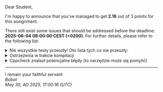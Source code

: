 Dear Student,

I'm happy to announce that you've managed to get **2.16** out of 3 points for this assignment.

There still exist some issues that should be addressed before the deadline: **2025-06-04 08:00:00 CEST (+0200)**. For further details, please refer to the following list:

<details><summary>Nie wszystkie testy przeszły! Oto lista tych co nie przeszły:</summary>1.&nbsp;CommandsParserSystemTester.addingManyTypesThenSumOfStrings_expectedSumOfStringsPrinted<br>2.&nbsp;CommandsParserSystemTester.addingManyTypesThenSumOfDoubles_expectedSumOfDoublesPrinted<br>3.&nbsp;CommandsParserSystemTester.multiplyAllObjectsThenSum_expectedSumDoubledOfAllTypes<br>4.&nbsp;CommandsParserSystemTester/CommandsParserSystemTester.testVariousScenariosUsingInputAndOutputFiles/0<br>5.&nbsp;CommandsParserSystemTester/CommandsParserSystemTester.testVariousScenariosUsingInputAndOutputFiles/1<br>6.&nbsp;CommandsParserSystemTester/CommandsParserSystemTester.testVariousScenariosUsingInputAndOutputFiles/2<br>7.&nbsp;CommandsParserSystemTester/CommandsParserSystemTester.testVariousScenariosUsingInputAndOutputFiles/3</details>
<details><summary>Ostrzeżenia w trakcie kompilacji</summary>/tmp/tmpgqmqugdu/student/unit_tests/objectUniqueListTest.cpp:&nbsp;In&nbsp;member&nbsp;function&nbsp;‘virtual&nbsp;void&nbsp;ObjectListTester_assignmentOperatorMoving_expectedAllElementsMoved_Test::TestBody()’:<br>/tmp/tmpgqmqugdu/student/unit_tests/objectUniqueListTest.cpp:497:13:&nbsp;warning:&nbsp;moving&nbsp;‘myList1’&nbsp;of&nbsp;type&nbsp;‘ObjectList’&nbsp;to&nbsp;itself&nbsp;[-Wself-move]<br>&nbsp;&nbsp;497&nbsp;|&nbsp;&nbsp;&nbsp;&nbsp;&nbsp;myList1&nbsp;=&nbsp;std::move(myList1);<br>&nbsp;&nbsp;&nbsp;&nbsp;&nbsp;&nbsp;|&nbsp;&nbsp;&nbsp;&nbsp;&nbsp;~~~~~~~~^~~~~~~~~~~~~~~~~~~~<br>/tmp/tmpgqmqugdu/student/unit_tests/objectUniqueListTest.cpp:497:13:&nbsp;note:&nbsp;remove&nbsp;‘std::move’&nbsp;call<br>Consolidate&nbsp;compiler&nbsp;generated&nbsp;dependencies&nbsp;of&nbsp;target&nbsp;gtest<br>Consolidate&nbsp;compiler&nbsp;generated&nbsp;dependencies&nbsp;of&nbsp;target&nbsp;gtest_main<br>/tmp/tmpgqmqugdu/student/system_tests/runningexternalprogram.cpp:&nbsp;In&nbsp;function&nbsp;‘void&nbsp;{anonymous}::sendInput2Process(const&nbsp;std::string&,&nbsp;const&nbsp;std::string&,&nbsp;bool,&nbsp;TinyProcessLib::Process&)’:<br>/tmp/tmpgqmqugdu/student/system_tests/runningexternalprogram.cpp:142:29:&nbsp;warning:&nbsp;unused&nbsp;parameter&nbsp;‘inputAvailable’&nbsp;[-Wunused-parameter]<br>&nbsp;&nbsp;142&nbsp;|&nbsp;&nbsp;&nbsp;&nbsp;&nbsp;&nbsp;&nbsp;&nbsp;&nbsp;&nbsp;&nbsp;&nbsp;&nbsp;&nbsp;&nbsp;&nbsp;&nbsp;&nbsp;&nbsp;&nbsp;&nbsp;&nbsp;&nbsp;&nbsp;bool&nbsp;inputAvailable,<br>&nbsp;&nbsp;&nbsp;&nbsp;&nbsp;&nbsp;|&nbsp;&nbsp;&nbsp;&nbsp;&nbsp;&nbsp;&nbsp;&nbsp;&nbsp;&nbsp;&nbsp;&nbsp;&nbsp;&nbsp;&nbsp;&nbsp;&nbsp;&nbsp;&nbsp;&nbsp;&nbsp;&nbsp;&nbsp;&nbsp;~~~~~^~~~~~~~~~~~~~<br></details>
<details><summary>Cppcheck znalazł potencjalne błędy (to narzędzie może się pomylić)</summary>/tmp/tmpgqmqugdu/student/doubleObject.h:9:5:&nbsp;warning:&nbsp;Class&nbsp;'DoubleObject'&nbsp;has&nbsp;a&nbsp;constructor&nbsp;with&nbsp;1&nbsp;argument&nbsp;that&nbsp;is&nbsp;not&nbsp;explicit.&nbsp;[noExplicitConstructor]<br>&nbsp;&nbsp;&nbsp;&nbsp;DoubleObject(double&nbsp;dn):&nbsp;doubleNum(dn){}<br>&nbsp;&nbsp;&nbsp;&nbsp;^<br>/tmp/tmpgqmqugdu/student/intObject.h:13:5:&nbsp;warning:&nbsp;Class&nbsp;'IntObject'&nbsp;has&nbsp;a&nbsp;constructor&nbsp;with&nbsp;1&nbsp;argument&nbsp;that&nbsp;is&nbsp;not&nbsp;explicit.&nbsp;[noExplicitConstructor]<br>&nbsp;&nbsp;&nbsp;&nbsp;IntObject(int&nbsp;n):&nbsp;num(n){}<br>&nbsp;&nbsp;&nbsp;&nbsp;^<br>/tmp/tmpgqmqugdu/student/objectlist.h:55:9:&nbsp;warning:&nbsp;Struct&nbsp;'iterator'&nbsp;has&nbsp;a&nbsp;constructor&nbsp;with&nbsp;1&nbsp;argument&nbsp;that&nbsp;is&nbsp;not&nbsp;explicit.&nbsp;[noExplicitConstructor]<br>&nbsp;&nbsp;&nbsp;&nbsp;&nbsp;&nbsp;&nbsp;&nbsp;iterator(Node*&nbsp;ptr):&nbsp;ptrNode(ptr)&nbsp;{}<br>&nbsp;&nbsp;&nbsp;&nbsp;&nbsp;&nbsp;&nbsp;&nbsp;^<br>/tmp/tmpgqmqugdu/student/stringObject.h:14:5:&nbsp;warning:&nbsp;Class&nbsp;'StringObject'&nbsp;has&nbsp;a&nbsp;constructor&nbsp;with&nbsp;1&nbsp;argument&nbsp;that&nbsp;is&nbsp;not&nbsp;explicit.&nbsp;[noExplicitConstructor]<br>&nbsp;&nbsp;&nbsp;&nbsp;StringObject(std::string&nbsp;txt):&nbsp;text(std::move(txt)){}<br>&nbsp;&nbsp;&nbsp;&nbsp;^<br>/tmp/tmpgqmqugdu/student/main.cpp:126:29:&nbsp;warning:&nbsp;Consider&nbsp;using&nbsp;std::accumulate&nbsp;algorithm&nbsp;instead&nbsp;of&nbsp;a&nbsp;raw&nbsp;loop.&nbsp;[useStlAlgorithm]<br>&nbsp;&nbsp;&nbsp;&nbsp;&nbsp;&nbsp;&nbsp;&nbsp;&nbsp;&nbsp;&nbsp;&nbsp;&nbsp;&nbsp;&nbsp;&nbsp;&nbsp;&nbsp;&nbsp;&nbsp;&nbsp;&nbsp;&nbsp;&nbsp;acc&nbsp;+=&nbsp;p-&gt;num;<br>&nbsp;&nbsp;&nbsp;&nbsp;&nbsp;&nbsp;&nbsp;&nbsp;&nbsp;&nbsp;&nbsp;&nbsp;&nbsp;&nbsp;&nbsp;&nbsp;&nbsp;&nbsp;&nbsp;&nbsp;&nbsp;&nbsp;&nbsp;&nbsp;&nbsp;&nbsp;&nbsp;&nbsp;^<br>/tmp/tmpgqmqugdu/student/main.cpp:132:29:&nbsp;warning:&nbsp;Consider&nbsp;using&nbsp;std::accumulate&nbsp;algorithm&nbsp;instead&nbsp;of&nbsp;a&nbsp;raw&nbsp;loop.&nbsp;[useStlAlgorithm]<br>&nbsp;&nbsp;&nbsp;&nbsp;&nbsp;&nbsp;&nbsp;&nbsp;&nbsp;&nbsp;&nbsp;&nbsp;&nbsp;&nbsp;&nbsp;&nbsp;&nbsp;&nbsp;&nbsp;&nbsp;&nbsp;&nbsp;&nbsp;&nbsp;acc&nbsp;+=&nbsp;p-&gt;doubleNum;<br>&nbsp;&nbsp;&nbsp;&nbsp;&nbsp;&nbsp;&nbsp;&nbsp;&nbsp;&nbsp;&nbsp;&nbsp;&nbsp;&nbsp;&nbsp;&nbsp;&nbsp;&nbsp;&nbsp;&nbsp;&nbsp;&nbsp;&nbsp;&nbsp;&nbsp;&nbsp;&nbsp;&nbsp;^<br>/tmp/tmpgqmqugdu/student/main.cpp:140:29:&nbsp;warning:&nbsp;Consider&nbsp;using&nbsp;std::accumulate&nbsp;algorithm&nbsp;instead&nbsp;of&nbsp;a&nbsp;raw&nbsp;loop.&nbsp;[useStlAlgorithm]<br>&nbsp;&nbsp;&nbsp;&nbsp;&nbsp;&nbsp;&nbsp;&nbsp;&nbsp;&nbsp;&nbsp;&nbsp;&nbsp;&nbsp;&nbsp;&nbsp;&nbsp;&nbsp;&nbsp;&nbsp;&nbsp;&nbsp;&nbsp;&nbsp;acc&nbsp;+=&nbsp;p-&gt;complex;<br>&nbsp;&nbsp;&nbsp;&nbsp;&nbsp;&nbsp;&nbsp;&nbsp;&nbsp;&nbsp;&nbsp;&nbsp;&nbsp;&nbsp;&nbsp;&nbsp;&nbsp;&nbsp;&nbsp;&nbsp;&nbsp;&nbsp;&nbsp;&nbsp;&nbsp;&nbsp;&nbsp;&nbsp;^<br>/tmp/tmpgqmqugdu/student/objectlist.cpp:35:0:&nbsp;warning:&nbsp;Consider&nbsp;using&nbsp;std::any_of&nbsp;algorithm&nbsp;instead&nbsp;of&nbsp;a&nbsp;raw&nbsp;loop.&nbsp;[useStlAlgorithm]<br>&nbsp;&nbsp;&nbsp;&nbsp;&nbsp;&nbsp;&nbsp;&nbsp;if&nbsp;(o&nbsp;==&nbsp;obj)<br>^<br>/tmp/tmpgqmqugdu/student/objectlist.cpp:40:0:&nbsp;warning:&nbsp;The&nbsp;function&nbsp;'push_front'&nbsp;is&nbsp;never&nbsp;used.&nbsp;[unusedFunction]<br>void&nbsp;ObjectList::push_front(value_type*&nbsp;newObject)&nbsp;{<br>^<br>/tmp/tmpgqmqugdu/student/objectlist.cpp:109:0:&nbsp;warning:&nbsp;The&nbsp;function&nbsp;'reverse'&nbsp;is&nbsp;never&nbsp;used.&nbsp;[unusedFunction]<br>void&nbsp;ObjectList::reverse()&nbsp;noexcept&nbsp;{<br>^<br>/tmp/tmpgqmqugdu/student/objectlist.cpp:142:0:&nbsp;warning:&nbsp;The&nbsp;function&nbsp;'erase_after'&nbsp;is&nbsp;never&nbsp;used.&nbsp;[unusedFunction]<br>void&nbsp;ObjectList::erase_after(iterator&nbsp;position)&nbsp;{<br>^<br></details>

-----------
I remain your faithful servant\
_Bobot_\
_May 30, AD 2025, 17:00:16 (UTC)_